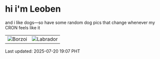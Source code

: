 # hi i'm Leoben

and i like dogs—so have some random dog pics that change whenever my CRON feels like it

|  |  |
|--------|----------|
| ![Borzoi](https://random-dog-vercel.vercel.app/api/random-borzoi?v=1753009622) | ![Labrador](https://random-dog-vercel.vercel.app/api/random-labrador?v=1753009622) |

Last updated: 2025-07-20 19:07 PHT
